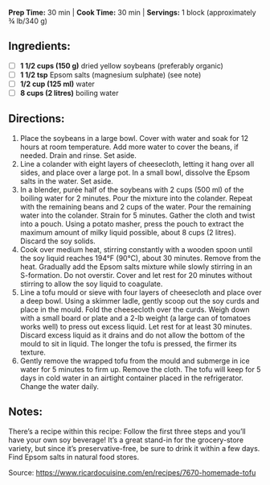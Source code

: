 **Prep Time:** 30 min  | **Cook Time:** 30 min  | **Servings:** 1 block (approximately ¾ lb/340 g) 

## Ingredients:
- [ ] **1 1/2 cups (150 g)** dried yellow soybeans (preferably organic)
- [ ] **1 1/2 tsp** Epsom salts (magnesium sulphate) (see note)
- [ ] **1/2 cup (125 ml)** water
- [ ] **8 cups (2 litres)** boiling water

## Directions:
1. Place the soybeans in a large bowl. Cover with water and soak for 12 hours at room temperature. Add more water to cover the beans, if needed. Drain and rinse. Set aside.
2. Line a colander with eight layers of cheesecloth, letting it hang over all sides, and place over a large pot. In a small bowl, dissolve the Epsom salts in the water. Set aside.
3. In a blender, purée half of the soybeans with 2 cups (500 ml) of the boiling water for 2 minutes. Pour the mixture into the colander. Repeat with the remaining beans and 2 cups of the water. Pour the remaining water into the colander. Strain for 5 minutes. Gather the cloth and twist into a pouch. Using a potato masher, press the pouch to extract the maximum amount of milky liquid possible, about 8 cups (2 litres). Discard the soy solids.
4. Cook over medium heat, stirring constantly with a wooden spoon until the soy liquid reaches 194°F (90°C), about 30 minutes. Remove from the heat. Gradually add the Epsom salts mixture while slowly stirring in an S-formation. Do not overstir. Cover and let rest for 20 minutes without stirring to allow the soy liquid to coagulate.
5. Line a tofu mould or sieve with four layers of cheesecloth and place over a deep bowl. Using a skimmer ladle, gently scoop out the soy curds and place in the mould. Fold the cheesecloth over the curds. Weigh down with a small board or plate and a 2-lb weight (a large can of tomatoes works well) to press out excess liquid. Let rest for at least 30 minutes. Discard excess liquid as it drains and do not allow the bottom of the mould to sit in liquid. The longer the tofu is pressed, the firmer its texture.
6. Gently remove the wrapped tofu from the mould and submerge in ice water for 5 minutes to firm up. Remove the cloth. The tofu will keep for 5 days in cold water in an airtight container placed in the refrigerator. Change the water daily.

## Notes:
There’s a recipe within this recipe: Follow the first three steps and you’ll have your own soy beverage! It’s a great stand-in for the grocery-store variety, but since it’s preservative-free, be sure to drink it within a few days.
Find Epsom salts in natural food stores.

Source: https://www.ricardocuisine.com/en/recipes/7670-homemade-tofu